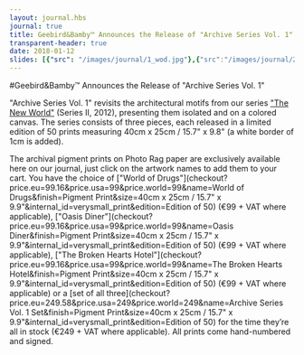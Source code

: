 ```yaml
---
layout: journal.hbs
journal: true
title: Geebird&Bamby™ Announces the Release of "Archive Series Vol. 1"
transparent-header: true
date: 2018-01-12
slides: [{"src": "/images/journal/1_wod.jpg"},{"src":"/images/journal/2_od.jpg"} ,{"src":"/images/journal/3_bhh.jpg"}]
---
```


#Geebird&Bamby™ Announces the Release of "Archive Series Vol. 1"

"Archive Series Vol. 1" revisits the architectural motifs from our series ["The New World"](../the-new-world/index.html) (Series II, 2012), presenting them isolated and on a colored canvas. The series consists of three pieces, each released in a limited edition of 50 prints measuring 40cm x 25cm / 15.7" x 9.8" (a white border of 1cm is added).

The archival pigment prints on Photo Rag paper are exclusively available here on our journal, just click on the artwork names to add them to your cart. You have the choice of ["World of Drugs"](checkout?price.eu=99.16&price.usa=99&price.world=99&name=World of Drugs&finish=Pigment Print&size=40cm x 25cm / 15.7" x 9.9"&internal_id=verysmall_print&edition=Edition of 50) (€99 + VAT where applicable), ["Oasis Diner"](checkout?price.eu=99.16&price.usa=99&price.world=99&name=Oasis Diner&finish=Pigment Print&size=40cm x 25cm / 15.7" x 9.9"&internal_id=verysmall_print&edition=Edition of 50) (€99 + VAT where applicable), ["The Broken Hearts Hotel"](checkout?price.eu=99.16&price.usa=99&price.world=99&name=The Broken Hearts Hotel&finish=Pigment Print&size=40cm x 25cm / 15.7" x 9.9"&internal_id=verysmall_print&edition=Edition of 50) (€99 + VAT where applicable) or a [set of all three](checkout?price.eu=249.58&price.usa=249&price.world=249&name=Archive Series Vol. 1 Set&finish=Pigment Print&size=40cm x 25cm / 15.7" x 9.9"&internal_id=verysmall_print&edition=Edition of 50) for the time they’re all in stock (€249 + VAT where applicable). All prints come hand-numbered and signed.

